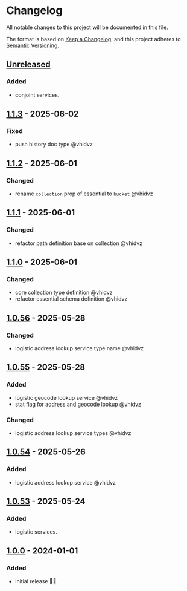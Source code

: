 # Changelog

All notable changes to this project will be documented in this file.

The format is based on [Keep a Changelog](https://keepachangelog.com/en/1.1.0/),
and this project adheres to [Semantic Versioning](https://semver.org/spec/v2.0.0.html).

## [Unreleased]

### Added

- conjoint services.

## [1.1.3] - 2025-06-02

### Fixed

- push history doc type @vhidvz

## [1.1.2] - 2025-06-01

### Changed

- rename `collection` prop of essential to `bucket` @vhidvz

## [1.1.1] - 2025-06-01

### Changed

- refactor path definition base on collection @vhidvz

## [1.1.0] - 2025-06-01

### Changed

- core collection type definition @vhidvz
- refactor essential schema definition @vhidvz

## [1.0.56] - 2025-05-28

### Changed

- logistic address lookup service type name @vhidvz

## [1.0.55] - 2025-05-28

### Added

- logistic geocode lookup service @vhidvz
- stat flag for address and geocode lookup @vhidvz

### Changed

- logistic address lookup service types @vhidvz

## [1.0.54] - 2025-05-26

### Added

- logistic address lookup service @vhidvz

## [1.0.53] - 2025-05-24

### Added

- logistic services.

## [1.0.0] - 2024-01-01

### Added

- initial release 🎉​🎊​.

[unreleased]: https://github.com/wenex-org/platform-sdk/compare/1.1.3...HEAD
[1.1.3]: https://github.com/wenex-org/platform-sdk/compare/1.1.2...1.1.3
[1.1.2]: https://github.com/wenex-org/platform-sdk/compare/1.1.1...1.1.2
[1.1.1]: https://github.com/wenex-org/platform-sdk/compare/1.1.0...1.1.1
[1.1.0]: https://github.com/wenex-org/platform-sdk/compare/1.0.56...1.1.0
[1.0.56]: https://github.com/wenex-org/platform-sdk/compare/1.0.55...1.0.56
[1.0.55]: https://github.com/wenex-org/platform-sdk/compare/1.0.54...1.0.55
[1.0.54]: https://github.com/wenex-org/platform-sdk/compare/1.0.53...1.0.54
[1.0.53]: https://github.com/wenex-org/platform-sdk/compare/1.0.0...1.0.53
[1.0.0]: https://github.com/wenex-org/platform-sdk/releases/tag/1.0.0
